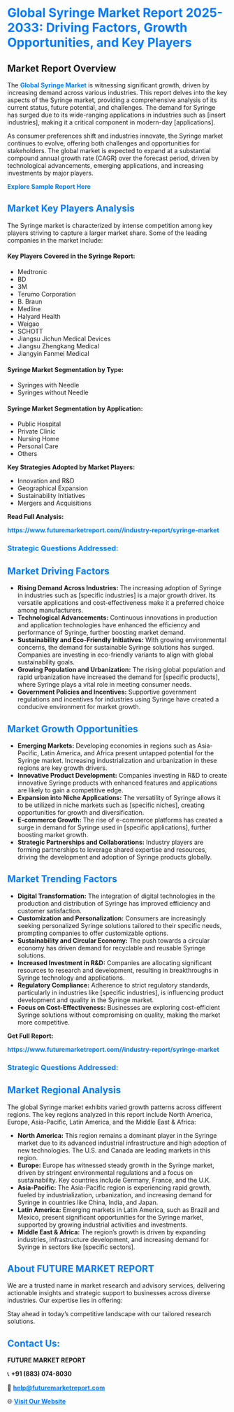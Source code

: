 <h1 style="color: #007BFF;">Global Syringe Market Report 2025-2033: Driving Factors, Growth Opportunities, and Key Players</h1>

<section id="overview">
<h2>Market Report Overview</h2>
<p>The <a href="https://www.futuremarketreport.com//industry-report/syringe-market" style="color: #007BFF; text-decoration: none;"><strong>Global Syringe Market</strong></a> is witnessing significant growth, driven by increasing demand across various industries. This report delves into the key aspects of the Syringe market, providing a comprehensive analysis of its current status, future potential, and challenges. The demand for Syringe has surged due to its wide-ranging applications in industries such as [insert industries], making it a critical component in modern-day [applications].</p>
<p>As consumer preferences shift and industries innovate, the Syringe market continues to evolve, offering both challenges and opportunities for stakeholders. The global market is expected to expand at a substantial compound annual growth rate (CAGR) over the forecast period, driven by technological advancements, emerging applications, and increasing investments by major players.</p>
</section>

<section id="overview">
<p><a href="https://www.futuremarketreport.com//request-sample/reportId=88185" style="color: #007BFF; text-decoration: none;"><strong>Explore Sample Report Here</strong></a></p>
</section>

<section id="key-players">
<h2 style="color: #007BFF;">Market Key Players Analysis</h2>
<p>The Syringe market is characterized by intense competition among key players striving to capture a larger market share. Some of the leading companies in the market include:</p>
<h4>Key Players Covered in the Syringe Report:</h4>
<ul><li>Medtronic</li><li>BD</li><li>3M</li><li>Terumo Corporation</li><li>B. Braun</li><li>Medline</li><li>Halyard Health</li><li>Weigao</li><li>SCHOTT</li><li>Jiangsu Jichun Medical Devices</li><li>Jiangsu Zhengkang Medical</li><li>Jiangyin Fanmei Medical</li></ul>
<h4>Syringe Market Segmentation by Type:</h4>
<ul><li>Syringes with Needle</li><li>Syringes without Needle</li></ul>

<h4>Syringe Market Segmentation by Application:</h4>
<ul><li>Public Hospital</li><li>Private Clinic</li><li>Nursing Home</li><li>Personal Care</li><li>Others</li></ul>
<p><strong>Key Strategies Adopted by Market Players:</strong></p>
<ul>
<li>Innovation and R&D</li>
<li>Geographical Expansion</li>
<li>Sustainability Initiatives</li>
<li>Mergers and Acquisitions</li>
</ul>
</section>

<section>
<p><strong>Read Full Analysis: </strong></p><a href="https://www.futuremarketreport.com//industry-report/syringe-market" style="color: #007BFF; text-decoration: none;"><strong>https://www.futuremarketreport.com//industry-report/syringe-market</strong></a>
<h3 style="color: #007BFF;">Strategic Questions Addressed:</h3>
</section>

<section id="driving-factors">
<h2 style="color: #007BFF;">Market Driving Factors</h2>
<ul>
<li><strong>Rising Demand Across Industries:</strong> The increasing adoption of Syringe in industries such as [specific industries] is a major growth driver. Its versatile applications and cost-effectiveness make it a preferred choice among manufacturers.</li>
<li><strong>Technological Advancements:</strong> Continuous innovations in production and application technologies have enhanced the efficiency and performance of Syringe, further boosting market demand.</li>
<li><strong>Sustainability and Eco-Friendly Initiatives:</strong> With growing environmental concerns, the demand for sustainable Syringe solutions has surged. Companies are investing in eco-friendly variants to align with global sustainability goals.</li>
<li><strong>Growing Population and Urbanization:</strong> The rising global population and rapid urbanization have increased the demand for [specific products], where Syringe plays a vital role in meeting consumer needs.</li>
<li><strong>Government Policies and Incentives:</strong> Supportive government regulations and incentives for industries using Syringe have created a conducive environment for market growth.</li>
</ul>
</section>

<section id="growth-opportunities">
<h2 style="color: #007BFF;">Market Growth Opportunities</h2>
<ul>
<li><strong>Emerging Markets:</strong> Developing economies in regions such as Asia-Pacific, Latin America, and Africa present untapped potential for the Syringe market. Increasing industrialization and urbanization in these regions are key growth drivers.</li>
<li><strong>Innovative Product Development:</strong> Companies investing in R&D to create innovative Syringe products with enhanced features and applications are likely to gain a competitive edge.</li>
<li><strong>Expansion into Niche Applications:</strong> The versatility of Syringe allows it to be utilized in niche markets such as [specific niches], creating opportunities for growth and diversification.</li>
<li><strong>E-commerce Growth:</strong> The rise of e-commerce platforms has created a surge in demand for Syringe used in [specific applications], further boosting market growth.</li>
<li><strong>Strategic Partnerships and Collaborations:</strong> Industry players are forming partnerships to leverage shared expertise and resources, driving the development and adoption of Syringe products globally.</li>
</ul>
</section>

<section id="trending-factors">
<h2 style="color: #007BFF;">Market Trending Factors</h2>
<ul>
<li><strong>Digital Transformation:</strong> The integration of digital technologies in the production and distribution of Syringe has improved efficiency and customer satisfaction.</li>
<li><strong>Customization and Personalization:</strong> Consumers are increasingly seeking personalized Syringe solutions tailored to their specific needs, prompting companies to offer customizable options.</li>
<li><strong>Sustainability and Circular Economy:</strong> The push towards a circular economy has driven demand for recyclable and reusable Syringe solutions.</li>
<li><strong>Increased Investment in R&D:</strong> Companies are allocating significant resources to research and development, resulting in breakthroughs in Syringe technology and applications.</li>
<li><strong>Regulatory Compliance:</strong> Adherence to strict regulatory standards, particularly in industries like [specific industries], is influencing product development and quality in the Syringe market.</li>
<li><strong>Focus on Cost-Effectiveness:</strong> Businesses are exploring cost-efficient Syringe solutions without compromising on quality, making the market more competitive.</li>
</ul>
</section>

<section>
<p><strong>Get Full Report: </strong></p><a href="https://www.futuremarketreport.com//industry-report/syringe-market" style="color: #007BFF; text-decoration: none;"><strong>https://www.futuremarketreport.com//industry-report/syringe-market</strong></a>
<h3 style="color: #007BFF;">Strategic Questions Addressed:</h3>
</section>


<section id="regional-analysis">
<h2 style="color: #007BFF;">Market Regional Analysis</h2>
<p>The global Syringe market exhibits varied growth patterns across different regions. The key regions analyzed in this report include North America, Europe, Asia-Pacific, Latin America, and the Middle East & Africa:</p>
<ul>
<li><strong>North America:</strong> This region remains a dominant player in the Syringe market due to its advanced industrial infrastructure and high adoption of new technologies. The U.S. and Canada are leading markets in this region.</li>
<li><strong>Europe:</strong> Europe has witnessed steady growth in the Syringe market, driven by stringent environmental regulations and a focus on sustainability. Key countries include Germany, France, and the U.K.</li>
<li><strong>Asia-Pacific:</strong> The Asia-Pacific region is experiencing rapid growth, fueled by industrialization, urbanization, and increasing demand for Syringe in countries like China, India, and Japan.</li>
<li><strong>Latin America:</strong> Emerging markets in Latin America, such as Brazil and Mexico, present significant opportunities for the Syringe market, supported by growing industrial activities and investments.</li>
<li><strong>Middle East & Africa:</strong> The region’s growth is driven by expanding industries, infrastructure development, and increasing demand for Syringe in sectors like [specific sectors].</li>
</ul>
</section>

<footer>
<h2 style="color: #007BFF;">About FUTURE MARKET REPORT</h2>
<p>We are a trusted name in market research and advisory services, delivering actionable insights and strategic support to businesses across diverse industries. Our expertise lies in offering:</p>

<p>Stay ahead in today’s competitive landscape with our tailored research solutions.</p>

<h2 style="color: #007BFF;">Contact Us:</h2>
<p><strong>FUTURE MARKET REPORT</strong></p>
<p>📞 <strong>+91 (883) 074-8030</strong></p>
<p>📧 <strong><a href="mailto:help@futuremarketreport.com" style="color: #007BFF;">help@futuremarketreport.com</a></strong></p>
<p>🌐 <strong><a href="https://www.futuremarketreport.com/" style="color: #007BFF;">Visit Our Website</a></strong></p>
</footer>